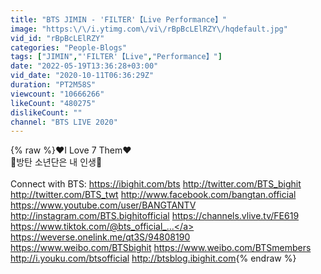 ```yaml
---
title: "BTS JIMIN - 'FILTER'【Live Performance】"
image: "https:\/\/i.ytimg.com\/vi\/rBpBcLElRZY\/hqdefault.jpg"
vid_id: "rBpBcLElRZY"
categories: "People-Blogs"
tags: ["JIMIN","'FILTER'【Live","Performance】"]
date: "2022-05-19T13:36:28+03:00"
vid_date: "2020-10-11T06:36:29Z"
duration: "PT2M58S"
viewcount: "10666266"
likeCount: "480275"
dislikeCount: ""
channel: "BTS LIVE 2020"
---
```

{% raw %}❤I Love 7 Them❤<br />💜방탄 소년단은 내 인생💜<br /><br /> Connect with BTS: <a rel="nofollow" target="blank" href="https://ibighit.com/bts">https://ibighit.com/bts</a> <a rel="nofollow" target="blank" href="http://twitter.com/BTS_bighit">http://twitter.com/BTS_bighit</a> <a rel="nofollow" target="blank" href="http://twitter.com/BTS_twt">http://twitter.com/BTS_twt</a> <a rel="nofollow" target="blank" href="http://www.facebook.com/bangtan.official">http://www.facebook.com/bangtan.official</a> <a rel="nofollow" target="blank" href="https://www.youtube.com/user/BANGTANTV">https://www.youtube.com/user/BANGTANTV</a> <a rel="nofollow" target="blank" href="http://instagram.com/BTS.bighitofficial">http://instagram.com/BTS.bighitofficial</a> <a rel="nofollow" target="blank" href="https://channels.vlive.tv/FE619">https://channels.vlive.tv/FE619</a> <a rel="nofollow" target="blank" href="https://www.tiktok.com/@bts_official_...">https://www.tiktok.com/@bts_official_...</a> <a rel="nofollow" target="blank" href="https://weverse.onelink.me/qt3S/94808190">https://weverse.onelink.me/qt3S/94808190</a> <a rel="nofollow" target="blank" href="https://www.weibo.com/BTSbighit">https://www.weibo.com/BTSbighit</a> <a rel="nofollow" target="blank" href="https://www.weibo.com/BTSmembers">https://www.weibo.com/BTSmembers</a> <a rel="nofollow" target="blank" href="http://i.youku.com/btsofficial">http://i.youku.com/btsofficial</a> <a rel="nofollow" target="blank" href="http://btsblog.ibighit.com">http://btsblog.ibighit.com</a>{% endraw %}
